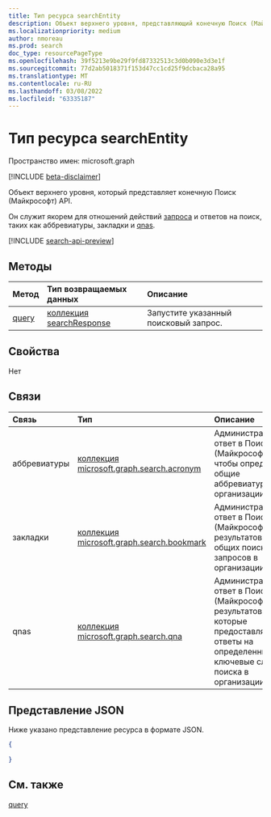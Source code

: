 ```yaml
---
title: Тип ресурса searchEntity
description: Объект верхнего уровня, представляющий конечную Поиск (Майкрософт) API.
ms.localizationpriority: medium
author: nmoreau
ms.prod: search
doc_type: resourcePageType
ms.openlocfilehash: 39f5213e9be29f9fd87332513c3d0b090e3d3e1f
ms.sourcegitcommit: 77d2ab5018371f153d47cc1cd25f9dcbaca28a95
ms.translationtype: MT
ms.contentlocale: ru-RU
ms.lasthandoff: 03/08/2022
ms.locfileid: "63335187"
---
```

# <a name="searchentity-resource-type"></a>Тип ресурса searchEntity

Пространство имен: microsoft.graph

[!INCLUDE [beta-disclaimer](../../includes/beta-disclaimer.md)]

Объект верхнего уровня, который представляет конечную Поиск (Майкрософт) API.

Он служит якорем для отношений действий [запроса](../api/search-query.md) и ответов на поиск, таких как [](../resources/search-bookmark.md)аббревиатуры[,](../resources/search-acronym.md) закладки и [qnas](../resources/search-qna.md). 

[!INCLUDE [search-api-preview](../../includes/search-api-preview-signup.md)]

## <a name="methods"></a>Методы
|Метод|Тип возвращаемых данных|Описание|
|:---|:---|:---|
|[query](../api/search-query.md) |[коллекция searchResponse](searchresponse.md) | Запустите указанный поисковый запрос.   |

## <a name="properties"></a>Свойства
Нет

## <a name="relationships"></a>Связи
| Связь | Тип |Описание|
|:---------------|:--------|:----------|
| аббревиатуры | [коллекция microsoft.graph.search.acronym](../resources/search-acronym.md) | Административный ответ в Поиск (Майкрософт), чтобы определить общие аббревиатуры в организации.  |
| закладки | [коллекция microsoft.graph.search.bookmark](../resources/search-bookmark.md) | Административный ответ в Поиск (Майкрософт) результатов для общих поисковых запросов в организации. |
| qnas | [коллекция microsoft.graph.search.qna](../resources/search-qna.md) | Административный ответ в Поиск (Майкрософт) результатов, которые предоставляют ответы на определенные ключевые слова поиска в организации. |


## <a name="json-representation"></a>Представление JSON
Ниже указано представление ресурса в формате JSON.
<!-- {
  "blockType": "resource",
  "@odata.type": "microsoft.graph.searchEntity",
  "baseType": "microsoft.graph.entity"
}
-->
``` json
{
  
}
```


## <a name="see-also"></a>См. также

[query](../api/search-query.md)


<!-- uuid: 16cd6b66-4b1a-43a1-adaf-3a886856ed98
2019-02-04 14:57:30 UTC -->
<!-- {
  "type": "#page.annotation",
  "description": "A top level object representing the Microsoft Search API endpoint.",
  "keywords": "",
  "section": "documentation",
  "tocPath": ""
}-->


